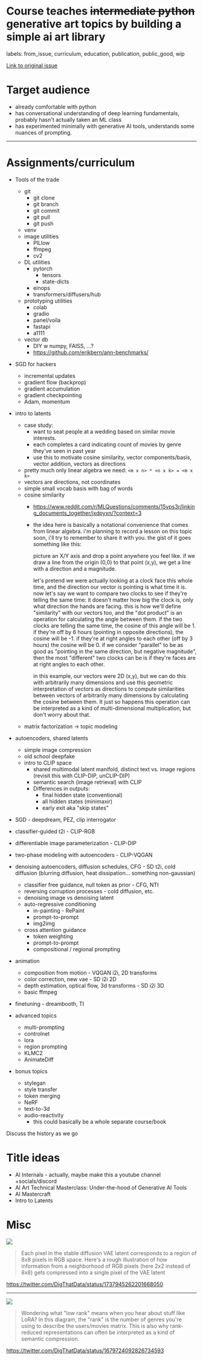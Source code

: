 # Course teaches ~~intermediate python~~ generative art topics by building a simple ai art library

labels: from_issue, curriculum, education, publication, public_good, wip

[Link to original issue](https://github.com/dmarx/bench-warmers/issues/34)

# Target audience

- already comfortable with python
- has conversational understanding of deep learning fundamentals, probably hasn't actually taken an ML class
- has experimented minimally with generative AI tools, understands some nuances of prompting.

---

# Assignments/curriculum

* Tools of the trade
  * git
    * git clone
    * git branch
    * git commit
    * git pull
    * git push 
  * venv 
  * image utilities 
    * PILlow
    * ffmpeg
    * cv2
  * DL utilities
    * pytorch
      * tensors
      * state-dicts
    * einops
    * transformers/diffusers/hub
  * prototyping utilities
    * colab
    * gradio
    * panel/voila
    * fastapi
    * a1111
  * vector db
    * DIY w numpy, FAISS, ...?
    * https://github.com/erikbern/ann-benchmarks/
* SGD for hackers
  * incremental updates
  * gradient flow (backprop)
  * gradient accumulation
  * gradient checkpointing
  * Adam, momentum
* intro to latents
  * case study:
    * want to seat people at a wedding based on similar movie interests.
    * each completes a card indicating count of movies by genre they've seen in past year
    * use this to motivate cosine similarity, vector components/basis, vector addition, vectors as directions
  * pretty much only linear algebra we need: `<m x n> * <n x k> = <m x k>`
  * vectors are directions, not coordinates
  * simple small vocab basis with bag of words
  * cosine similarity
    * https://www.reddit.com/r/MLQuestions/comments/15vps3r/linking_documents_together/jxdpyxn/?context=3
    * the idea here is basically a notational convenience that comes from linear algebra. i'm planning to record a lesson on this topic soon, i'll try to remember to share it with you. the gist of it goes something like this:

      picture an X/Y axis and drop a point anywhere you feel like. if we draw a line from the origin (0,0) to that point (x,y), we get a line with a direction and a magnitude.

      let's pretend we were actually looking at a clock face this whole time, and the direction our vector is pointing is what time it is. now let's say we want to compare two clocks to see if they're telling the same time: it doesn't matter how big the clock is, only what direction the hands are facing. this is how we'll define "similarity" with our vectors too, and the "dot product" is an operation for calculating the angle between them. if the two clocks are telling the same time, the cosine of this angle will be 1. if they're off by 6 hours (pointing in opposite directions), the cosine will be -1. if they're at right angles to each other (off by 3 hours) the cosine will be 0. if we consider "parallel" to be as good as "pointing in the same direction, but negative magnitude", then the most "different" two clocks can be is if they're faces are at right angles to each other.

      in this example, our vectors were 2D (x,y), but we can do this with arbitrarily many dimensions and use this geometric interpretation of vectors as directions to compute similarities between vectors of arbitrarily many dimensions by calculating the cosine between them. It just so happens this operation can be interpreted as a kind of multi-dimensional multiplication, but don't worry about that. 
  * matrix factorization -> topic modeling
 

* autoencoders, shared latents
  * simple image compression
  * old school deepfake
  * intro to CLIP space
    * shared multimodal latent manifold, distinct text vs. image regions (revisit this with CLIP-DIP, unCLIP-DIP)
    * semantic search (image retrieval) with CLIP
    * Differences in outputs:
      * final hidden state (conventional)
      * all hidden states (minimaxir)
      * early exit aka "skip states"
* SGD - deepdream, PEZ, clip interrogator
* classifier-guided t2i - CLIP-RGB
* differentiable image parameterization - CLIP-DIP
* two-phase modeling with autoencoders - CLIP-VQGAN
* denoising autoencoders, diffusion schedules, CFG - SD t2i, cold diffusion (blurring diffusion, heat dissipation... something non-gaussian)
  * classifier free guidance, null token as prior - CFG, NTI
  * reversing corruption processes - cold diffusion, etc.
  * denoising image vs denoising latent
  * auto-regressive conditioning
    * in-painting - RePaint
    * prompt-to-prompt
    * img2img
  * cross attention guidance
    * token weighting
    * prompt-to-prompt
    * compositional / regional prompting
* animation
  * composition from motion - VQGAN i2i, 2D transforms
  * color correction, new vae - SD i2i 2D
  * depth estimation, optical flow, 3d transforms - SD i2i 3D
  * basic ffmpeg
* finetuning - dreambooth, TI
* advanced topics
  * multi-prompting
  * controlnet
  * lora
  * region prompting
  * KLMC2
  * AnimateDiff
* bonus topics
  * stylegan
  * style transfer
  * token merging
  * NeRF
  * text-to-3d
  * audio-reactivity
    * this could basically be a whole separate course/book


Discuss the history as we go
 
# Title ideas

* AI Internals - actually, maybe make this a youtube channel +socials/discord
* AI Art Technical Masterclass: Under-the-hood of Generative AI Tools
* AI Mastercraft
* Intro to Latents

# Misc

![](./misc/superpixel-compression.jpeg)

> Each pixel in the stable diffusion VAE latent corresponds to a region of 8x8 pixels in RGB space. Here's a rough illustration of how information from a neighborhood of RGB pixels (here 2x2 instead of 8x8) gets compressed into a single pixel of the VAE latent

https://twitter.com/DigThatData/status/1737945262201668050

---

![](./misc/superpixel-compression.jpeg)

> Wondering what "low rank" means when you hear about stuff like LoRA? In this diagram, the "rank" is the number of genres you're using to describe the users/movies matrix. This is also why rank-reduced representations can often be interpreted as a kind of semantic compression.

https://twitter.com/DigThatData/status/1679724092826734593
